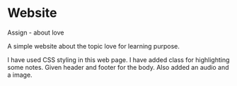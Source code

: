 # Website 
Assign - about love

A simple website about the topic love for learning purpose.

I have used CSS styling in this web page. I have added class for highlighting some notes. 
Given header and footer for the body. Also added an audio and a image. 
